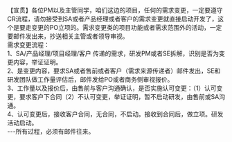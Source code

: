 【宣贯】各位PM以及主管同学，咱们这边的项目，任何的需求变更，一定要遵守CR流程，请勿接受到SA或者产品经理或者客户的需求变更就直接启动开发了，这个是要走变更的PO立项的。需求变更类的项目功能或者需求范围外的活动，一定要邮件发出来，抄送相关主管或者领导审视。  
需求变更流程：  
1、SA/产品经理/项目经理/客户 传递的需求，研发PM或者SE拆解，识别是否为变更内容，举证证明。  
2、是变更内容，要求SA或者售前或者客户（需求来源传递者）邮件发出，SE和研发团队做工作量评估后，邮件发给PO或者商务侧审视报价。  
3、工作量以及报价后，由售前与客户沟通确认，是否实施认可变更：（1）认可变更，要求客户下合同（2）不认可变更，举证证明，暂不启动研发，由售前或SA沟通。  
4、认可变更后，接收客户合同，无合同，不启动。接收到合同后，做立项。研发活动启动。  
---所有过程，必须有邮件往来。 